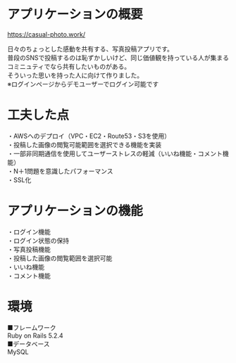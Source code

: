 
# アプリケーションの概要  
 
https://casual-photo.work/
 
 日々のちょっとした感動を共有する、写真投稿アプリです。  
 普段のSNSで投稿するのは恥ずかしいけど、同じ価値観を持っている人が集まるコミニュティでなら共有したいものがある。  
 そういった思いを持った人に向けて作りました。  
 ※ログインページからデモユーザーでログイン可能です  
 
# 工夫した点  
・AWSへのデプロイ（VPC・EC2・Route53・S3を使用）  
・投稿した画像の閲覧可能範囲を選択できる機能を実装  
・一部非同期通信を使用してユーザーストレスの軽減（いいね機能・コメント機能）  
・N＋1問題を意識したパフォーマンス  
・SSL化  
  
# アプリケーションの機能  
  
・ログイン機能  
・ログイン状態の保持  
・写真投稿機能  
・投稿した画像の閲覧範囲を選択可能  
・いいね機能  
・コメント機能
 
# 環境  
 
 ■フレームワーク  
  Ruby on Rails 5.2.4  
 ■データベース  
  MySQL  
